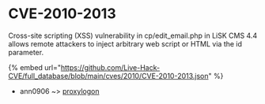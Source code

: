 # CVE-2010-2013

Cross-site scripting (XSS) vulnerability in cp/edit_email.php in LiSK CMS 4.4 allows remote attackers to inject arbitrary web script or HTML via the id parameter.

{% embed url="https://github.com/Live-Hack-CVE/full_database/blob/main/cves/2010/CVE-2010-2013.json" %}


* ann0906 ~> [proxylogon](https://zeste.alice-snow.ru/2010/database/cve-2010-2013/proxylogon-ann0906)